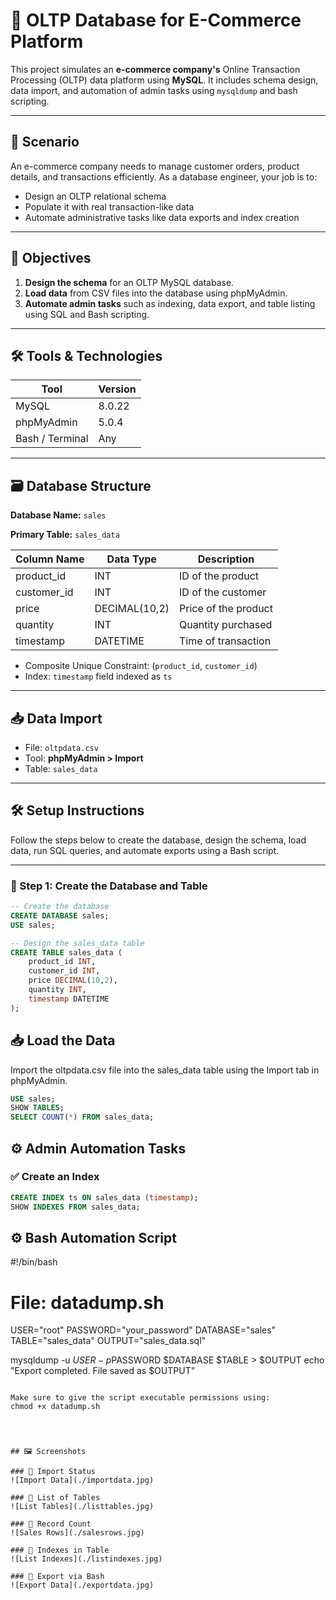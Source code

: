 # 🛒 OLTP Database for E-Commerce Platform

This project simulates an **e-commerce company's** Online Transaction Processing (OLTP) data platform using **MySQL**. It includes schema design, data import, and automation of admin tasks using `mysqldump` and bash scripting.

---

## 📌 Scenario

An e-commerce company needs to manage customer orders, product details, and transactions efficiently. As a database engineer, your job is to:

- Design an OLTP relational schema
- Populate it with real transaction-like data
- Automate administrative tasks like data exports and index creation

---

## 🎯 Objectives

1. **Design the schema** for an OLTP MySQL database.
2. **Load data** from CSV files into the database using phpMyAdmin.
3. **Automate admin tasks** such as indexing, data export, and table listing using SQL and Bash scripting.

---

## 🛠️ Tools & Technologies

| Tool          | Version |
|---------------|---------|
| MySQL         | 8.0.22  |
| phpMyAdmin    | 5.0.4   |
| Bash / Terminal | Any   |

---

## 🗃️ Database Structure

**Database Name:** `sales`

**Primary Table:** `sales_data`

| Column Name  | Data Type     | Description                         |
|--------------|---------------|-------------------------------------|
| product_id   | INT           | ID of the product                   |
| customer_id  | INT           | ID of the customer                  |
| price        | DECIMAL(10,2) | Price of the product                |
| quantity     | INT           | Quantity purchased                  |
| timestamp    | DATETIME      | Time of transaction                 |

- Composite Unique Constraint: (`product_id`, `customer_id`)
- Index: `timestamp` field indexed as `ts`

---

## 📥 Data Import

- File: `oltpdata.csv`
- Tool: **phpMyAdmin > Import**
- Table: `sales_data`

---

## 🛠️ Setup Instructions

Follow the steps below to create the database, design the schema, load data, run SQL queries, and automate exports using a Bash script.

---

### 📁 Step 1: Create the Database and Table

```sql
-- Create the database
CREATE DATABASE sales;
USE sales;

-- Design the sales_data table
CREATE TABLE sales_data (
    product_id INT,
    customer_id INT,
    price DECIMAL(10,2),
    quantity INT,
    timestamp DATETIME
);
```
## 📥 Load the Data

Import the oltpdata.csv file into the sales_data table using the Import tab in phpMyAdmin.

```sql
USE sales;
SHOW TABLES;
SELECT COUNT(*) FROM sales_data;
```

## ⚙️ Admin Automation Tasks

### ✅ Create an Index

```sql
CREATE INDEX ts ON sales_data (timestamp);
SHOW INDEXES FROM sales_data;
```

## ⚙️ Bash Automation Script

#!/bin/bash
# File: datadump.sh

USER="root"
PASSWORD="your_password"
DATABASE="sales"
TABLE="sales_data"
OUTPUT="sales_data.sql"

mysqldump -u $USER -p$PASSWORD $DATABASE $TABLE > $OUTPUT
echo "Export completed. File saved as $OUTPUT"
```

Make sure to give the script executable permissions using:
chmod +x datadump.sh




## 🖼️ Screenshots

### 📌 Import Status
![Import Data](./importdata.jpg)

### 📌 List of Tables
![List Tables](./listtables.jpg)

### 📌 Record Count
![Sales Rows](./salesrows.jpg)

### 📌 Indexes in Table
![List Indexes](./listindexes.jpg)

### 📌 Export via Bash
![Export Data](./exportdata.jpg)
